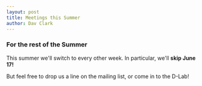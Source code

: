 ```yaml
---
layout: post
title: Meetings this Summer
author: Dav Clark
---
```

### For the rest of the Summer

This summer we'll switch to every other week. In particular, we'll **skip June
17!**

But feel free to drop us a line on the mailing list, or come in to the D-Lab!
